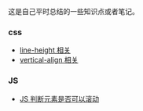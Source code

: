 这是自己平时总结的一些知识点或者笔记。
### css
- [line-height 相关](https://github.com/zengkan0703/FE-notes/blob/master/css/line-height%20%E7%9B%B8%E5%85%B3.md)
- [vertical-align 相关](https://github.com/zengkan0703/FE-notes/blob/master/css/vertical-align%20%E7%9B%B8%E5%85%B3.md)

### JS
- [JS 判断元素是否可以滚动](https://github.com/zengkan0703/FE-notes/blob/master/js/JS%20%E5%88%A4%E6%96%AD%E5%85%83%E7%B4%A0%E6%98%AF%E5%90%A6%E5%8F%AF%E4%BB%A5%E6%BB%9A%E5%8A%A8.md)